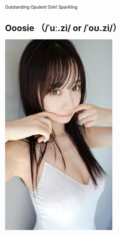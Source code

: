 
  Outstanding Opulent Ooh! Sparkling

# Ooosie （/ˈuː.zi/ or /ˈoʊ.zi/）

<a href="https://x.com/iorimoe_five" target="_blank">
  <img src="docs/伊織もえ.jpeg" alt="伊織もえ" width="70%">
</a>
